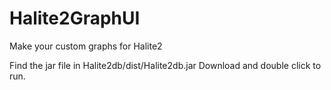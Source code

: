 # Halite2GraphUI
Make your custom graphs for Halite2

Find the jar file in Halite2db/dist/Halite2db.jar
Download and double click to run.
